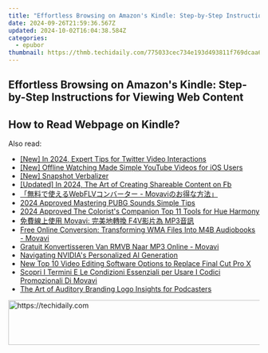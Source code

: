```yaml
---
title: "Effortless Browsing on Amazon's Kindle: Step-by-Step Instructions for Viewing Web Content"
date: 2024-09-26T21:59:36.567Z
updated: 2024-10-02T16:04:38.584Z
categories:
  - epubor
thumbnail: https://thmb.techidaily.com/775033cec734e193d493811f769dcaa65d428fba2286e40a488d59f8b08228ae.png
---
```


## Effortless Browsing on Amazon's Kindle: Step-by-Step Instructions for Viewing Web Content

## How to Read Webpage on Kindle?

<ins class="adsbygoogle"
     style="display:block"
     data-ad-format="autorelaxed"
     data-ad-client="ca-pub-7571918770474297"
     data-ad-slot="1223367746"></ins>

<ins class="adsbygoogle"
     style="display:block"
     data-ad-client="ca-pub-7571918770474297"
     data-ad-slot="8358498916"
     data-ad-format="auto"
     data-full-width-responsive="true"></ins>

<span class="atpl-alsoreadstyle">Also read:</span>
<div><ul>
<li><a href="https://twitter-videos.techidaily.com/new-in-2024-expert-tips-for-twitter-video-interactions/"><u>[New] In 2024, Expert Tips for Twitter Video Interactions</u></a></li>
<li><a href="https://youtube-help.techidaily.com/new-offline-watching-made-simple-youtube-videos-for-ios-users/"><u>[New] Offline Watching Made Simple YouTube Videos for iOS Users</u></a></li>
<li><a href="https://youtube-docs.techidaily.com/napshot-verbalizer/"><u>[New] Snapshot Verbalizer</u></a></li>
<li><a href="https://facebook-video-recording.techidaily.com/updated-in-2024-the-art-of-creating-shareable-content-on-fb/"><u>[Updated] In 2024, The Art of Creating Shareable Content on Fb</u></a></li>
<li><a href="https://discover-able.techidaily.com/webflv-movavi/"><u>「無料で使えるWebFLVコンバーター - Movaviのお得な方法」</u></a></li>
<li><a href="https://extra-approaches.techidaily.com/2024-approved-mastering-pubg-sounds-simple-tips/"><u>2024 Approved Mastering PUBG Sounds Simple Tips</u></a></li>
<li><a href="https://some-approaches.techidaily.com/2024-approved-the-colorists-companion-top-11-tools-for-hue-harmony/"><u>2024 Approved The Colorist's Companion Top 11 Tools for Hue Harmony</u></a></li>
<li><a href="https://discover-able.techidaily.com/movavi-f4v-mp3/"><u>免費線上使用 Movavi: 完美地轉換 F4V影片為 MP3音訊</u></a></li>
<li><a href="https://discover-able.techidaily.com/free-online-conversion-transforming-wma-files-into-m4b-audiobooks-movavi/"><u>Free Online Conversion: Transforming WMA Files Into M4B Audiobooks - Movavi</u></a></li>
<li><a href="https://discover-able.techidaily.com/gratuit-konvertisseren-van-rmvb-naar-mp3-online-movavi/"><u>Gratuit Konvertisseren Van RMVB Naar MP3 Online - Movavi</u></a></li>
<li><a href="https://tech-haven.techidaily.com/navigating-nvidias-personalized-ai-generation/"><u>Navigating NVIDIA's Personalized AI Generation</u></a></li>
<li><a href="https://ai-video-tools.techidaily.com/new-top-10-video-editing-software-options-to-replace-final-cut-pro-x/"><u>New Top 10 Video Editing Software Options to Replace Final Cut Pro X</u></a></li>
<li><a href="https://discover-able.techidaily.com/scopri-i-termini-e-le-condizioni-essenziali-per-usare-i-codici-promozionali-di-movavi/"><u>Scopri I Termini E Le Condizioni Essenziali per Usare I Codici Promozionali Di Movavi</u></a></li>
<li><a href="https://extra-lessons.techidaily.com/the-art-of-auditory-branding-logo-insights-for-podcasters/"><u>The Art of Auditory Branding Logo Insights for Podcasters</u></a></li>
</ul></div>

<!-- affiliate ads begin -->
<a href="https://appsumo.8odi.net/c/5597632/2123728/7443" target="_top" id="2123728">
  <img src="//a.impactradius-go.com/display-ad/7443-2123728" border="0" alt="https://techidaily.com" width="728" height="90"/>
</a>
<img height="0" width="0" src="https://appsumo.8odi.net/i/5597632/2123728/7443" style="position:absolute;visibility:hidden;" border="0" />
<!-- affiliate ads end -->

